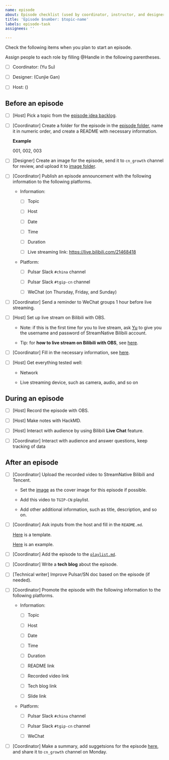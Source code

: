 ```yaml
---
name: episode
about: Episode checklist (used by coordinator, instructor, and designer)
title: 'Episode $number: $topic-name'
labels: episode-task
assignees: ''

---
```


Check the following items when you plan to start an episode.

Assign people to each role by filling @Handle in the following parentheses.

- [ ] Coordinator: (Yu Su)  

- [ ] Designer: (Cunjie Gan)

- [ ] Host: ()

## Before an episode
 
- [ ] [Host] Pick a topic from the [episode idea backlog](https://github.com/streamnative/tgip-cn/issues?q=is%3Aopen+is%3Aissue+label%3Aepisode-idea).

- [ ] [Coordinator] Create a folder for the episode in the [episode folder](https://github.com/streamnative/tgip-cn/tree/master/episodes), name it in numeric order, and create a README with necessary information.
  
    **Example**
    
    001, 002, 003

- [ ] [Designer] Create an image for the episode, send it to `cn_growth` channel for review, and upload it to [image folder](https://github.com/streamnative/tgip-cn/tree/master/image).

- [ ] [Coordinator] Publish an episode announcement with the following information to the following platforms.

  - Information:

    - [ ] Topic

    - [ ] Host
  
    - [ ] Date

    - [ ] Time
  
    - [ ] Duration
    
    - [ ] Live streaming link: https://live.bilibili.com/21468418 
  
  - Platform:

    - [ ] Pulsar Slack `#china` channel
  
    - [ ] Pulsar Slack `#tgip-cn` channel
  
    - [ ] WeChat (on Thursday, Friday, and Sunday)

- [ ] [Coordinator] Send a reminder to WeChat groups 1 hour before live streaming.

- [ ] [Host] Set up live stream on Bilibili with OBS. 
  
    - Note: if this is the first time for you to live stream, ask [Yu](mailto:yu@streamnative.io) to give you the username and password of StreamNative Bilibili account.
  
    - Tip: for **how to live stream on Bilibili with OBS**, see [here](https://docs.google.com/document/d/18D2Cm1eJa1EH84FTOrQoi94_57lcLLczBTq96ANlbSQ/edit).

- [ ] [Coordinator] Fill in the necessary information, see [here](https://github.com/streamnative/tgip-cn/blob/master/image/fill-in-info.png).
  
- [ ] [Host] Get everything tested well:
    
    - Network
    
    - Live streaming device, such as camera, audio, and so on

## During an episode

- [ ] [Host] Record the episode with OBS.
  
- [ ] [Host] Make notes with HackMD.

- [ ] [Host] Interact with audience by using Bilibili **Live Chat** feature. 

- [ ] [Coordinator] Interact with audience and answer questions, keep tracking of data

## After an episode

- [ ] [Coordinator] Upload the recorded video to StreamNative Bilibili and Tencent.
  
  - Set the [image](https://github.com/streamnative/tgip-cn/tree/master/image) as the cover image for this episode if possible.
  
  - Add this video to `TGIP-CN` playlist.
  
  - Add other additional information, such as title, description, and so on.

- [ ] [Coordinator] Ask inputs from the host and fill in the `README.md`.
  
    [Here](https://github.com/streamnative/tgip-cn/blob/master/episodes/episode_template.md) is a template.

    [Here](https://github.com/streamnative/tgip-cn/blob/master/episodes/002/README.md) is an example.

- [ ] [Coordinator] Add the episode to the [`playlist.md`](https://github.com/streamnative/tgip-cn/blob/master/playlist.md).

- [ ] [Coordinator] Write a **tech blog** about the episode.

- [ ] [Technical writer] Improve Pulsar/SN doc based on the episode (if needed).

- [ ] [Coordinator] Promote the episode with the following information to the following platforms.

  - Information:

    - [ ] Topic

    - [ ] Host
  
    - [ ] Date

    - [ ] Time
  
    - [ ] Duration
    
    - [ ] README link

    - [ ] Recorded video link

    - [ ] Tech blog link

    - [ ] Slide link
  
  - Platform:

    - [ ] Pulsar Slack `#china` channel

    - [ ] Pulsar Slack `#tgip-cn` channel

    - [ ] WeChat

- [ ] [Coordinator] Make a summary, add suggetsions for the episode [here](https://docs.google.com/document/d/1QyHOY5r4uV-uhntVYkp8SM8XfnASmtqG9VahaueSBYY/edit#), and share it to `cn_growth` channel on Monday.
